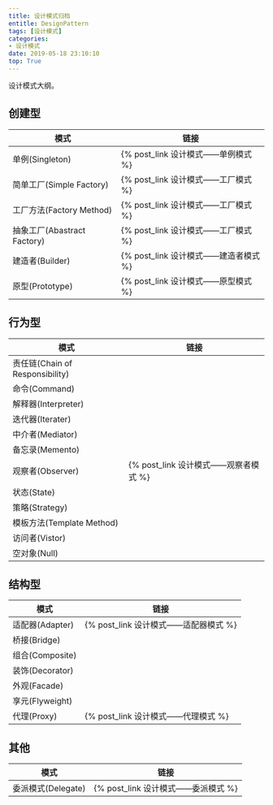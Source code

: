 ```yaml
---
title: 设计模式归档
entitle: DesignPattern
tags: [设计模式]
categories:
- 设计模式
date: 2019-05-18 23:10:10
top: True
---
```

设计模式大纲。
<!--more-->

## 创建型


模式|链接
-|-
单例(Singleton)|{% post_link  设计模式——单例模式 %}
简单工厂(Simple Factory)|{% post_link  设计模式——工厂模式 %}
工厂方法(Factory Method)|{% post_link  设计模式——工厂模式 %}
抽象工厂(Abastract Factory)|{% post_link  设计模式——工厂模式 %}
建造者(Builder)|{% post_link  设计模式——建造者模式 %}
原型(Prototype)|{% post_link  设计模式——原型模式 %}


## 行为型


模式|链接
-|-
责任链(Chain of Responsibility)|
命令(Command)|
解释器(Interpreter)|
迭代器(Iterater)|
中介者(Mediator)|
备忘录(Memento)|
观察者(Observer)|{% post_link  设计模式——观察者模式 %}
状态(State)|
策略(Strategy)|
模板方法(Template Method)|
访问者(Vistor)|
空对象(Null)|


## 结构型

模式|链接
-|-
适配器(Adapter)|{% post_link  设计模式——适配器模式 %}
桥接(Bridge)|
组合(Composite)|
装饰(Decorator)|
外观(Facade)|
享元(Flyweight)|
代理(Proxy)|{% post_link  设计模式——代理模式 %}


## 其他

模式|链接
-|-
委派模式(Delegate)|{% post_link  设计模式——委派模式 %}
